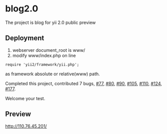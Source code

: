 blog2.0
=======

The project is blog for yii 2.0 public preview

## Deployment

1. webserver document_root is www/
2. modify www/index.php on line 
```
require 'yii2/framework/yii.php';
```
 as  framework absolute or relative(www) path.


Completed this project, contributed 7 bugs, [#77](https://github.com/yiisoft/yii2/issues/77), [#80](https://github.com/yiisoft/yii2/issues/80), [#90](https://github.com/yiisoft/yii2/issues/90), [#105](https://github.com/yiisoft/yii2/issues/105), [#110](https://github.com/yiisoft/yii2/issues/110), [#124](https://github.com/yiisoft/yii2/issues/124), [#177](https://github.com/yiisoft/yii2/issues/177).

Welcome your test.


## Preview

http://110.76.45.201/

